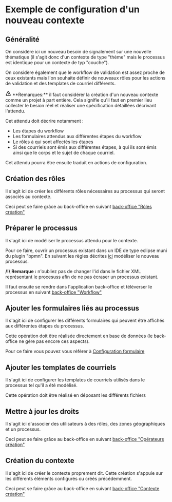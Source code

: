 # Exemple de configuration d'un nouveau contexte

## Généralité

On considère ici un nouveau besoin de signalement sur une nouvelle thématique (il s'agit donc d'un contexte de type "thème" mais le processus est identique pour un contexte de typ "couche").

On considère également que le workflow de validation est assez proche de ceux existants mais l'on souhaite définir de nouveaux rôles pour les actions de validation et des templates de courriel différents.


<img src="warn.svg" alt="drawing" width="18px"/> 
**Remarques:** il faut considérer la création d'un nouveau contexte comme un projet à part entière. Cela signifie qu'il faut en premier lieu collecter le besion réel et réaliser une spécification détaillées décrivant l'attendu.

Cet attendu doit décrire notamment :

* Les étapes du workflow 
* Les formulaires attendus aux différentes étapes du workflow
* Le rôles à qui sont affectés les étapes
* Si des courriels sont émis aux différentes étapes, à qui ils sont émis ainsi que le corps et le sujet de chaque courriel.

Cet attendu pourra être ensuite traduit en actions de configuration.

## Création des rôles

Il s'agit ici de créer les différents rôles nécessaires au processus qui seront associés au contexte.

Ceci peut se faire grâce au back-office en suivant [back-office "Rôles création"](README_BACKOFFICE.md#role-creation)


## Préparer le processus

Il s'agit ici de modéliser le processus attendu pour le contexte.

Pour ce faire, ouvrir un processus existant dans un IDE de type eclipse muni du plugin "bpmn".
En suivant les règles décrites [ici](README_CONFIGURATION_WORKFLOW.md) modéliser le nouveau processus.

**/!\ Remarque :** n'oubliez pas de changer l'id dans le fichier XML représentant le procesuss afin de ne pas écraser un processus existant.

Il faut ensuite se rendre dans l'application back-office et téléverser le processus en suivant [back-office "Workflow"](README_BACKOFFICE.md#workflow-upload)

## Ajouter les formulaires liés au processus

Il s'agit ici de configurer les différents formulaires qui peuvent être affichés aux différentes étapes du processus.

Cette opération doit être réalisée directement en base de données (le back-office ne gère pas encore ces aspects).

Pour ce faire vous pouvez vous référer à [Configuration formulaire](README_CONFIGURATION_FORMULAIRE.md)

## Ajouter les templates de courriels 

Il s'agit ici de configurer les templates de courriels utilisés dans le processus tel qu'il a été modélisé.

Cette opération doit être réalisé en déposant les différents fichiers 

## Mettre à jour les droits

Il s'agit ici d'associer des utilisateurs à des rôles, des zones géographiques et un processus.

Ceci peut se faire grâce au back-office en suivant [back-office "Opérateurs création"](README_BACKOFFICE.md#operateur-creation)

## Création du contexte

Il s'agit ici de créer le contexte proprement dit. Cette création s'appuie sur les différents éléments configurés ou créés précédemment.

Ceci peut se faire grâce au back-office en suivant [back-office "Contexte création"](README_BACKOFFICE.md#contexte-creation)



